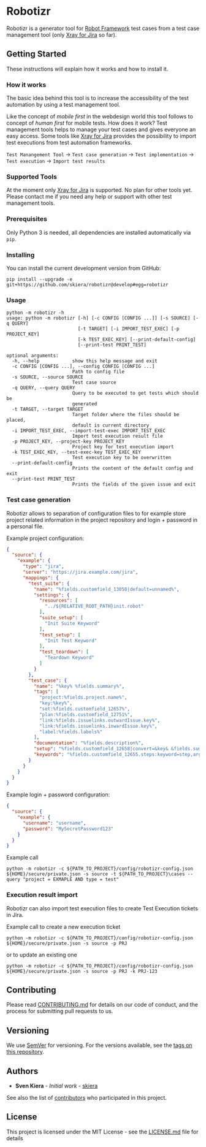 # Robotizr

Robotizr is a generator tool for [Robot Framework](https://robotframework.org/) test cases from a test case management tool (only [Xray for Jira](https://www.getxray.app/) so far).

## Getting Started

These instructions will explain how it works and how to install it. 

### How it works

The basic idea behind this tool is to increase the accessibility of the test automation by using a test management tool.

Like the concept of *mobile first* in the webdesign world this tool follows to concept of *human first* for mobile tests.
How does it work? Test management tools helps to manage your test cases and gives everyone an easy access. Some tools like [Xray for Jira](https://www.getxray.app/) provides the possibility to import test executions from test automation frameworks.

`Test Manangement Tool` -> `Test case generation` -> `Test implementation` -> `Test execution` -> `Import test results`

### Supported Tools

At the moment only [Xray for Jira](https://www.getxray.app/) is supported. No plan for other tools yet.
Please contact me if you need any help or support with other test management tools. 

### Prerequisites

Only Python 3 is needed, all dependencies are installed automatically via `pip`.

### Installing

You can install the current development version from GitHub:

```
pip install --upgrade -e git+https://github.com/skiera/robotizr@develop#egg=robotizr
```

### Usage

```shell script
python -m robotizr -h
usage: python -m robotizr [-h] [-c CONFIG [CONFIG ...]] [-s SOURCE] [-q QUERY]
                          [-t TARGET] [-i IMPORT_TEST_EXEC] [-p PROJECT_KEY]
                          [-k TEST_EXEC_KEY] [--print-default-config]
                          [--print-test PRINT_TEST]

optional arguments:
  -h, --help            show this help message and exit
  -c CONFIG [CONFIG ...], --config CONFIG [CONFIG ...]
                        Path to config file
  -s SOURCE, --source SOURCE
                        Test case source
  -q QUERY, --query QUERY
                        Query to be executed to get tests which should be
                        generated
  -t TARGET, --target TARGET
                        Target folder where the files should be placed,
                        default is current directory
  -i IMPORT_TEST_EXEC, --import-test-exec IMPORT_TEST_EXEC
                        Import test execution result file
  -p PROJECT_KEY, --project-key PROJECT_KEY
                        Project key for test execution import
  -k TEST_EXEC_KEY, --test-exec-key TEST_EXEC_KEY
                        Test execution key to be overwritten
  --print-default-config
                        Prints the content of the default config and exit
  --print-test PRINT_TEST
                        Prints the fields of the given issue and exit
```

### Test case generation 

Robotizr allows to separation of configuration files to for example store project related information in the project repository and login + password in a personal file. 

Example project configuration:

```json
{
  "source": {
    "example": {
      "type": "jira",
      "server": "https://jira.example.com/jira",
      "mappings": {
        "test_suite": {
          "name": "%fields.customfield_13050|default=unnamed%",
          "settings": {
            "resources": [
              "../${RELATIVE_ROOT_PATH}init.robot"
            ],
            "suite_setup": [
              "Init Suite Keyword"
            ],
            "test_setup": [
              "Init Test Keyword"
            ],
            "test_teardown": [
              "Teardown Keyword"
            ]
          }
        },
        "test_case": {
          "name": "%key% %fields.summary%",
          "tags": [
            "project:%fields.project.name%",
            "key:%key%",
            "set:%fields.customfield_12657%",
            "plan:%fields.customfield_12751%",
            "link:%fields.issuelinks.outwardIssue.key%",
            "link:%fields.issuelinks.inwardIssue.key%",
            "label:%fields.labels%"
          ],
          "documentation": "%fields.description%",
          "setup": "%fields.customfield_12658|convert=&key& &fields.summary&%",
          "keywords": "%fields.customfield_12655.steps:keyword=step,arguments=data%"
        }
      }
    }
  }
}
```

Example login + password configuration:

```json
{
  "source": {
    "example": {
      "username": "username",
      "password": "MySecretPassword123"
    }
  }
}
```

Example call

```shell script
python -m robotizr -c ${PATH_TO_PROJECT}/config/robotizr-config.json ${HOME}/secure/private.json -s source -t ${PATH_TO_PROJECT}\cases --query "project = EXMAPLE AND type = test"
```

### Execution result import

Robotizr can also import test execution files to create Test Execution tickets in Jira. 

Example call to create a new execution ticket

```shell script
python -m robotizr -c ${PATH_TO_PROJECT}/config/robotizr-config.json ${HOME}/secure/private.json -s source -p PRJ
```

or to update an existing one

```shell script
python -m robotizr -c ${PATH_TO_PROJECT}/config/robotizr-config.json ${HOME}/secure/private.json -s source -p PRJ -k PRJ-123
```


## Contributing

Please read [CONTRIBUTING.md](https://gist.github.com/PurpleBooth/b24679402957c63ec426) for details on our code of conduct, and the process for submitting pull requests to us.

## Versioning

We use [SemVer](http://semver.org/) for versioning. For the versions available, see the [tags on this repository](https://github.com/your/project/tags). 

## Authors

* **Sven Kiera** - *Initial work* - [skiera](https://github.com/skiera)

See also the list of [contributors](https://github.com/your/project/contributors) who participated in this project.

## License

This project is licensed under the MIT License - see the [LICENSE.md](LICENSE.md) file for details
